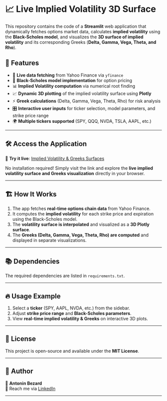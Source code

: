 # 📈 Live Implied Volatility 3D Surface

This repository contains the code of a **Streamlit** web application that dynamically fetches options market data, calculates **implied volatility** using the **Black-Scholes model**, and visualizes the **3D surface of implied volatility** and its corresponding Greeks (**Delta, Gamma, Vega, Theta, and Rho**).

## 🚀 Features

- 📡 **Live data fetching** from Yahoo Finance via `yfinance`
- 🏦 **Black-Scholes model implementation** for option pricing
- 📊 **Implied Volatility computation** via numerical root finding
- 📈 **Dynamic 3D plotting** of the implied volatility surface using **Plotly**
- ⚡ **Greek calculations** (Delta, Gamma, Vega, Theta, Rho) for risk analysis
- 🎛️ **Interactive user inputs** for ticker selection, model parameters, and strike price range
- 🌍 **Multiple tickers supported** (SPY, QQQ, NVDA, TSLA, AAPL, etc.)

---

## 🛠️ Access the Application

🚀 **Try it live**: [Implied Volatility & Greeks Surfaces](https://implied-volatility-dynamic-3d-surface.streamlit.app/)

No installation required! Simply visit the link and explore the **live implied volatility surface and Greeks visualization** directly in your browser.

---

## 🏗️ How It Works

1. The app fetches **real-time options chain data** from Yahoo Finance.
2. It computes the **implied volatility** for each strike price and expiration using the Black-Scholes model.
3. The **volatility surface is interpolated** and visualized as a **3D Plotly surface**.
4. The **Greeks (Delta, Gamma, Vega, Theta, Rho) are computed** and displayed in separate visualizations.

---

## 📚 Dependencies

The required dependencies are listed in `requirements.txt`.

---

## 🔥 Usage Example

1. Select a **ticker** (SPY, AAPL, NVDA, etc.) from the sidebar.
2. Adjust **strike price range** and **Black-Scholes parameters**.
3. View **real-time implied volatility & Greeks** on interactive 3D plots.

---

## 📜 License

This project is open-source and available under the **MIT License**.

---

## 👤 Author

🔹 **Antonin Bezard**  
📧 Reach me via [LinkedIn](https://www.linkedin.com/in/antonin-bezard-a11511177/)

---
